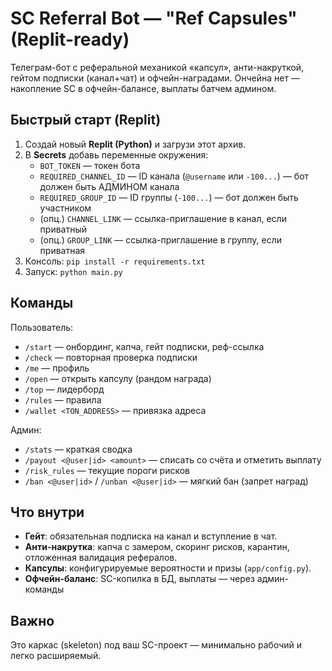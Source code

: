 # SC Referral Bot — "Ref Capsules" (Replit-ready)

Телеграм-бот с реферальной механикой «капсул», анти-накруткой, гейтом подписки (канал+чат) и офчейн-наградами.
Ончейна нет — накопление SC в офчейн-балансе, выплаты батчем админом.

## Быстрый старт (Replit)
1) Создай новый **Replit (Python)** и загрузи этот архив.
2) В **Secrets** добавь переменные окружения:
   - `BOT_TOKEN` — токен бота
   - `REQUIRED_CHANNEL_ID` — ID канала (`@username` или `-100...`) — бот должен быть АДМИНОМ канала
   - `REQUIRED_GROUP_ID` — ID группы (`-100...`) — бот должен быть участником
   - (опц.) `CHANNEL_LINK` — ссылка-приглашение в канал, если приватный
   - (опц.) `GROUP_LINK` — ссылка-приглашение в группу, если приватная
3) Консоль: `pip install -r requirements.txt`
4) Запуск: `python main.py`

## Команды
Пользователь:
- `/start` — онбординг, капча, гейт подписки, реф-ссылка
- `/check` — повторная проверка подписки
- `/me` — профиль
- `/open` — открыть капсулу (рандом награда)
- `/top` — лидерборд
- `/rules` — правила
- `/wallet <TON_ADDRESS>` — привязка адреса

Админ:
- `/stats` — краткая сводка
- `/payout <@user|id> <amount>` — списать со счёта и отметить выплату
- `/risk_rules` — текущие пороги рисков
- `/ban <@user|id>` / `/unban <@user|id>` — мягкий бан (запрет наград)

## Что внутри
- **Гейт**: обязательная подписка на канал и вступление в чат.
- **Анти-накрутка**: капча с замером, скоринг рисков, карантин, отложенная валидация рефералов.
- **Капсулы**: конфигурируемые вероятности и призы (`app/config.py`).
- **Офчейн-баланс**: SC-копилка в БД, выплаты — через админ-команды

## Важно
Это каркас (skeleton) под ваш SC-проект — минимально рабочий и легко расширяемый.
